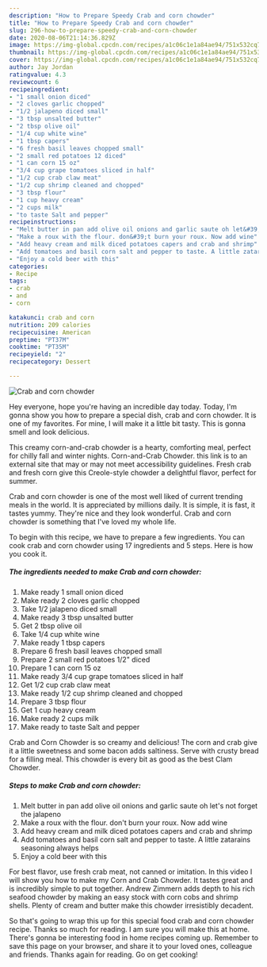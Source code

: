 ```yaml
---
description: "How to Prepare Speedy Crab and corn chowder"
title: "How to Prepare Speedy Crab and corn chowder"
slug: 296-how-to-prepare-speedy-crab-and-corn-chowder
date: 2020-08-06T21:14:36.829Z
image: https://img-global.cpcdn.com/recipes/a1c06c1e1a84ae94/751x532cq70/crab-and-corn-chowder-recipe-main-photo.jpg
thumbnail: https://img-global.cpcdn.com/recipes/a1c06c1e1a84ae94/751x532cq70/crab-and-corn-chowder-recipe-main-photo.jpg
cover: https://img-global.cpcdn.com/recipes/a1c06c1e1a84ae94/751x532cq70/crab-and-corn-chowder-recipe-main-photo.jpg
author: Jay Jordan
ratingvalue: 4.3
reviewcount: 6
recipeingredient:
- "1 small onion diced"
- "2 cloves garlic chopped"
- "1/2 jalapeno diced small"
- "3 tbsp unsalted butter"
- "2 tbsp olive oil"
- "1/4 cup white wine"
- "1 tbsp capers"
- "6 fresh basil leaves chopped small"
- "2 small red potatoes 12 diced"
- "1 can corn 15 oz"
- "3/4 cup grape tomatoes sliced in half"
- "1/2 cup crab claw meat"
- "1/2 cup shrimp cleaned and chopped"
- "3 tbsp flour"
- "1 cup heavy cream"
- "2 cups milk"
- "to taste Salt and pepper"
recipeinstructions:
- "Melt butter in pan add olive oil onions and garlic saute oh let&#39;s not forget the jalapeno"
- "Make a roux with the flour. don&#39;t burn your roux. Now add wine"
- "Add heavy cream and milk diced potatoes capers and crab and shrimp"
- "Add tomatoes and basil corn salt and pepper to taste. A little zatarains seasoning always helps"
- "Enjoy a cold beer with this"
categories:
- Recipe
tags:
- crab
- and
- corn

katakunci: crab and corn 
nutrition: 209 calories
recipecuisine: American
preptime: "PT37M"
cooktime: "PT35M"
recipeyield: "2"
recipecategory: Dessert

---
```



![Crab and corn chowder](https://img-global.cpcdn.com/recipes/a1c06c1e1a84ae94/751x532cq70/crab-and-corn-chowder-recipe-main-photo.jpg)

Hey everyone, hope you're having an incredible day today. Today, I'm gonna show you how to prepare a special dish, crab and corn chowder. It is one of my favorites. For mine, I will make it a little bit tasty. This is gonna smell and look delicious.

This creamy corn-and-crab chowder is a hearty, comforting meal, perfect for chilly fall and winter nights. Corn-and-Crab Chowder. this link is to an external site that may or may not meet accessibility guidelines. Fresh crab and fresh corn give this Creole-style chowder a delightful flavor, perfect for summer.

Crab and corn chowder is one of the most well liked of current trending meals in the world. It is appreciated by millions daily. It is simple, it is fast, it tastes yummy. They're nice and they look wonderful. Crab and corn chowder is something that I've loved my whole life.


To begin with this recipe, we have to prepare a few ingredients. You can cook crab and corn chowder using 17 ingredients and 5 steps. Here is how you cook it.

<!--inarticleads1-->

##### The ingredients needed to make Crab and corn chowder:

1. Make ready 1 small onion diced
1. Make ready 2 cloves garlic chopped
1. Take 1/2 jalapeno diced small
1. Make ready 3 tbsp unsalted butter
1. Get 2 tbsp olive oil
1. Take 1/4 cup white wine
1. Make ready 1 tbsp capers
1. Prepare 6 fresh basil leaves chopped small
1. Prepare 2 small red potatoes 1/2&#34; diced
1. Prepare 1 can corn 15 oz
1. Make ready 3/4 cup grape tomatoes sliced in half
1. Get 1/2 cup crab claw meat
1. Make ready 1/2 cup shrimp cleaned and chopped
1. Prepare 3 tbsp flour
1. Get 1 cup heavy cream
1. Make ready 2 cups milk
1. Make ready to taste Salt and pepper


Crab and Corn Chowder is so creamy and delicious! The corn and crab give it a little sweetness and some bacon adds saltiness. Serve with crusty bread for a filling meal. This chowder is every bit as good as the best Clam Chowder. 

<!--inarticleads2-->

##### Steps to make Crab and corn chowder:

1. Melt butter in pan add olive oil onions and garlic saute oh let&#39;s not forget the jalapeno
1. Make a roux with the flour. don&#39;t burn your roux. Now add wine
1. Add heavy cream and milk diced potatoes capers and crab and shrimp
1. Add tomatoes and basil corn salt and pepper to taste. A little zatarains seasoning always helps
1. Enjoy a cold beer with this


For best flavor, use fresh crab meat, not canned or imitation. In this video I will show you how to make my Corn and Crab Chowder. It tastes great and is incredibly simple to put together. Andrew Zimmern adds depth to his rich seafood chowder by making an easy stock with corn cobs and shrimp shells. Plenty of cream and butter make this chowder irresistibly decadent. 

So that's going to wrap this up for this special food crab and corn chowder recipe. Thanks so much for reading. I am sure you will make this at home. There's gonna be interesting food in home recipes coming up. Remember to save this page on your browser, and share it to your loved ones, colleague and friends. Thanks again for reading. Go on get cooking!
